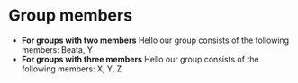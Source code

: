 # Group members

* **For groups with two members** Hello our group consists of the following members: Beata, Y
* **For groups with three members** Hello our group consists of the following members: X, Y, Z
